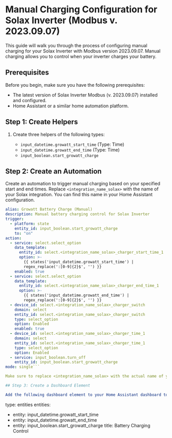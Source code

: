 # Manual Charging Configuration for Solax Inverter (Modbus v. 2023.09.07)

This guide will walk you through the process of configuring manual charging for your Solax Inverter with Modbus version 2023.09.07. Manual charging allows you to control when your inverter charges your battery.

## Prerequisites

Before you begin, make sure you have the following prerequisites:

- The latest version of Solax Inverter Modbus (v. 2023.09.07) installed and configured.
- Home Assistant or a similar home automation platform.

## Step 1: Create Helpers

1. Create three helpers of the following types:

   - `input_datetime.growatt_start_time` (Type: Time)
   - `input_datetime.growatt_end_time` (Type: Time)
   - `input_boolean.start_growatt_charge`

## Step 2: Create an Automation

Create an automation to trigger manual charging based on your specified start and end times. Replace `<integration_name_solax>` with the name of your Solax integration. You can find this name in your Home Assistant configuration.

```yaml
alias: Growatt Battery Charge (Manual)
description: Manual battery charging control for Solax Inverter
trigger:
  - platform: state
    entity_id: input_boolean.start_growatt_charge
    to: "on"
action:
  - service: select.select_option
    data_template:
      entity_id: select.<integration_name_solax>_charger_start_time_1
      option: >-
        {{ states('input_datetime.growatt_start_time') |
        regex_replace(':[0-9]{2}$', '') }}
    enabled: true
  - service: select.select_option
    data_template:
      entity_id: select.<integration_name_solax>_charger_end_time_1
      option: >-
        {{ states('input_datetime.growatt_end_time') |
        regex_replace(':[0-9]{2}$', '') }}
  - device_id: select.<integration_name_solax>_charger_switch
    domain: select
    entity_id: select.<integration_name_solax>_charger_switch
    type: select_option
    option: Enabled
    enabled: true
  - device_id: select.<integration_name_solax>_charger_time_1
    domain: select
    entity_id: select.<integration_name_solax>_charger_time_1
    type: select_option
    option: Enabled
  - service: input_boolean.turn_off
    entity_id: input_boolean.start_growatt_charge
mode: single```

Make sure to replace <integration_name_solax> with the actual name of your Solax integration.

## Step 3: Create a Dashboard Element

Add the following dashboard element to your Home Assistant dashboard to control manual charging:
```
type: entities
entities:
  - entity: input_datetime.growatt_start_time
  - entity: input_datetime.growatt_end_time
  - entity: input_boolean.start_growatt_charge
title: Battery Charging Control
